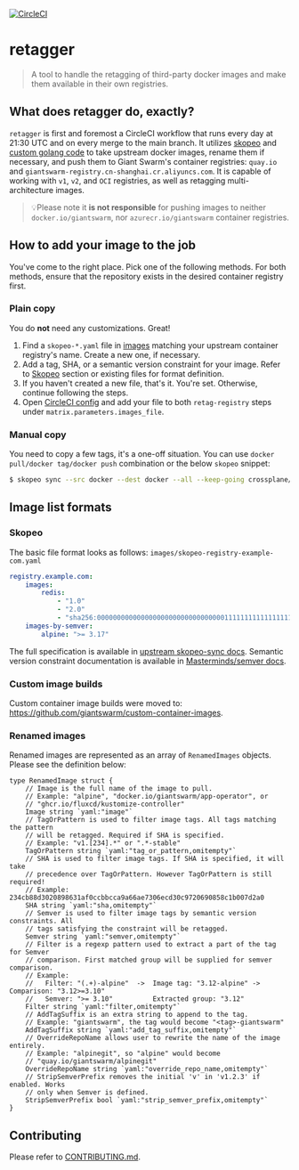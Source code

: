 [![CircleCI](https://dl.circleci.com/status-badge/img/gh/giantswarm/retagger/tree/main.svg?style=svg)](https://dl.circleci.com/status-badge/redirect/gh/giantswarm/retagger/tree/main)

# retagger

> A tool to handle the retagging of third-party docker images and make them
  available in their own registries.

## What does retagger do, exactly?

`retagger` is first and foremost a CircleCI workflow that runs every day at 21:30
UTC and on every merge to the main branch. It utilizes [skopeo][skopeo] and
[custom golang code](main.go) to take upstream docker images, rename them if
necessary, and push them to Giant Swarm's container registries: `quay.io` and
`giantswarm-registry.cn-shanghai.cr.aliyuncs.com`. It is capable of working
with `v1`, `v2`, and `OCI` registries, as well as retagging multi-architecture
images.

> 💡Please note it **is not responsible** for pushing images to neither
`docker.io/giantswarm`, nor `azurecr.io/giantswarm` container registries.

## How to add your image to the job

You've come to the right place. Pick one of the following methods. For both methods, ensure that the repository exists in the desired container registry first.

### Plain copy

You do **not** need any customizations. Great!
1. Find a `skopeo-*.yaml` file in [images](images/) matching your upstream
   container registry's name. Create a new one, if necessary.
2. Add a tag, SHA, or a semantic version constraint for your image. Refer to
   [Skopeo](#skopeo) section or existing files for format definition.
3. If you haven't created a new file, that's it. You're set. Otherwise, continue
   following the steps.
4. Open [CircleCI config][ciconf] and add your file to both `retag-registry`
   steps under `matrix.parameters.images_file`.

### Manual copy

You need to copy a few tags, it's a one-off situation. You can use `docker
pull/docker tag/docker push` combination or the below `skopeo` snippet:

```bash
$ skopeo sync --src docker --dest docker --all --keep-going crossplane/crossplane:v1.11.0 docker.io/giantswarm/
```

## Image list formats

### Skopeo

The basic file format looks as follows:
`images/skopeo-registry-example-com.yaml`
```yaml
registry.example.com:
    images:
        redis:
            - "1.0"
            - "2.0"
            - "sha256:0000000000000000000000000000000011111111111111111111111111111111"
    images-by-semver:
        alpine: ">= 3.17"
```

The full specification is available in [upstream skopeo-sync docs][skopeo-sync
docs]. Semantic version constraint documentation is available in
[Masterminds/semver docs][masterminds docs].

### Custom image builds

Custom container image builds were moved to: https://github.com/giantswarm/custom-container-images.

### Renamed images

Renamed images are represented as an array of `RenamedImages` objects. Please see the definition below:

```golang
type RenamedImage struct {
	// Image is the full name of the image to pull.
	// Example: "alpine", "docker.io/giantswarm/app-operator", or
	// "ghcr.io/fluxcd/kustomize-controller"
	Image string `yaml:"image"`
	// TagOrPattern is used to filter image tags. All tags matching the pattern
	// will be retagged. Required if SHA is specified.
	// Example: "v1.[234].*" or ".*-stable"
	TagOrPattern string `yaml:"tag_or_pattern,omitempty"`
	// SHA is used to filter image tags. If SHA is specified, it will take
	// precedence over TagOrPattern. However TagOrPattern is still required!
	// Example: 234cb88d3020898631af0ccbbcca9a66ae7306ecd30c9720690858c1b007d2a0
	SHA string `yaml:"sha,omitempty"`
	// Semver is used to filter image tags by semantic version constraints. All
	// tags satisfying the constraint will be retagged.
	Semver string `yaml:"semver,omitempty"`
	// Filter is a regexp pattern used to extract a part of the tag for Semver
	// comparison. First matched group will be supplied for semver comparison.
	// Example:
	//   Filter: "(.+)-alpine"  ->  Image tag: "3.12-alpine" -> Comparison: "3.12>=3.10"
	//   Semver: ">= 3.10"          Extracted group: "3.12"
	Filter string `yaml:"filter,omitempty"`
	// AddTagSuffix is an extra string to append to the tag.
	// Example: "giantswarm", the tag would become "<tag>-giantswarm"
	AddTagSuffix string `yaml:"add_tag_suffix,omitempty"`
	// OverrideRepoName allows user to rewrite the name of the image entirely.
	// Example: "alpinegit", so "alpine" would become
	// "quay.io/giantswarm/alpinegit"
	OverrideRepoName string `yaml:"override_repo_name,omitempty"`
	// StripSemverPrefix removes the initial 'v' in 'v1.2.3' if enabled. Works
	// only when Semver is defined.
	StripSemverPrefix bool `yaml:"strip_semver_prefix,omitempty"`
}
```

## Contributing

Please refer to [CONTRIBUTING.md](CONTRIBUTING.md).

[skopeo]: https://github.com/containers/skopeo
[skopeo-sync docs]: https://github.com/kubasobon/skopeo/blob/semver/docs/skopeo-sync.1.md#yaml-file-content-used-source-for---src-yaml
[masterminds docs]: https://github.com/Masterminds/semver/tree/v3.2.0#basic-comparisons

[ciconf]: .circleci/config.yml
[renamed]: images/renamed-images.yaml

